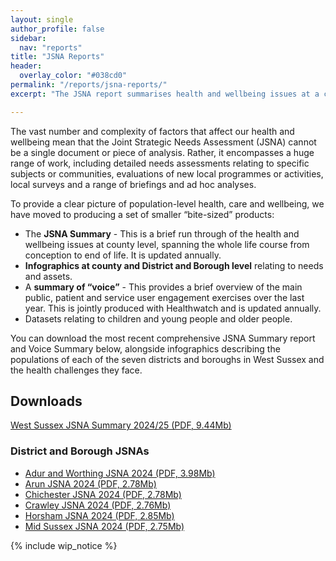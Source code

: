 ```yaml
---
layout: single
author_profile: false
sidebar:
  nav: "reports"
title: "JSNA Reports"
header:
  overlay_color: "#038cd0"
permalink: "/reports/jsna-reports/"
excerpt: "The JSNA report summarises health and wellbeing issues at a county level, spanning the whole life course."

---
```


The vast number and complexity of factors that affect our health and wellbeing mean that the Joint Strategic Needs Assessment (JSNA) cannot be a single document or piece of analysis. Rather, it encompasses a huge range of work, including detailed needs assessments relating to specific subjects or communities, evaluations of new local programmes or activities, local surveys and a range of briefings and ad hoc analyses.

To provide a clear picture of population-level health, care and wellbeing, we have moved to producing a set of smaller “bite-sized” products:

* The **JSNA Summary** - This is a brief run through of the health and wellbeing issues at county level, spanning the whole life course from conception to end of life. It is updated annually.
* **Infographics at county and District and Borough level** relating to needs and assets.
* A **summary of “voice”** - This provides a brief overview of the main public, patient and service user engagement exercises over the last year. This is jointly produced with Healthwatch and is updated annually.
* Datasets relating to children and young people and older people.

You can download the most recent comprehensive JSNA Summary report and Voice Summary below, alongside infographics describing the populations of each of the seven districts and boroughs in West Sussex and the health challenges they face.

## Downloads 
[West Sussex JSNA Summary 2024/25 (PDF, 9.44Mb)](/assets/pdf/WS_JSNA_Summary_2024_2025.pdf)

### District and Borough JSNAs
+ [Adur and Worthing JSNA 2024 (PDF, 3.98Mb)](/assets/pdf/Adur_and_Worthing_JSNA_2024.pdf)
+ [Arun JSNA 2024 (PDF, 2.78Mb)](/assets/pdf/Arun_JSNA_2024.pdf)
+ [Chichester JSNA 2024 (PDF, 2.78Mb)](/assets/pdf/Chichester_JSNA_2024.pdf)
+ [Crawley JSNA 2024 (PDF, 2.76Mb)](/assets/pdf/Crawley_JSNA_2024.pdf)
+ [Horsham JSNA 2024 (PDF, 2.85Mb)](/assets/pdf/Horsham_JSNA_2024.pdf)
+ [Mid Sussex JSNA 2024 (PDF, 2.75Mb)](/assets/pdf/Mid_Sussex_JSNA_2024.pdf)

{% include wip_notice %}
